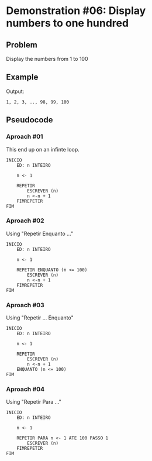 # Demonstration #06: Display numbers to one hundred

## Problem

Display the numbers from 1 to 100

## Example

Output:

    1, 2, 3, .., 98, 99, 100


## Pseudocode

### Aproach #01

This end up on an infinte loop.

```pseudocode
INICIO
    ED: n INTEIRO
    
    n <- 1 
    
    REPETIR
        ESCREVER (n)
        n <-n + 1 
    FIMREPETIR
FIM
```

### Aproach #02

Using "Repetir Enquanto ..."

```pseudocode
INICIO
    ED: n INTEIRO
    
    n <- 1 
    
    REPETIR ENQUANTO (n <= 100)
        ESCREVER (n)
        n <-n + 1 
    FIMREPETIR
FIM
```

### Aproach #03

Using "Repetir ... Enquanto"

```pseudocode
INICIO
    ED: n INTEIRO
    
    n <- 1 
    
    REPETIR 
        ESCREVER (n)
        n <-n + 1 
    ENQUANTO (n <= 100)
FIM
```

### Aproach #04

Using "Repetir Para ..."

```pseudocode
INICIO
    ED: n INTEIRO
    
    n <- 1 
    
    REPETIR PARA n <- 1 ATE 100 PASSO 1 
        ESCREVER (n)
    FIMREPETIR
FIM
```